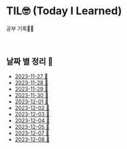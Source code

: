 # TIL🤓 (Today I Learned) 
공부 기록✍🏻
<br>
<br>
<br>

## 날짜 별 정리 📅
* [2023-11-27 📒](./Recode/20231127.md)
* [2023-11-28 📒](./Recode/20231128.md)
* [2023-11-29 📒](./Recode/20231129.md)
* [2023-11-30 📒](./Recode/20231130.md)
* [2023-12-01 📒](./Recode/20231201.md)
* [2023-12-02 📒](./Recode/20231202.md)
* [2023-12-03 📒](./Recode/20231203.md)
* [2023-12-04 📒](./Recode/20231204.md)
* [2023-12-05 📒](./Recode/20231205.md)
* [2023-12-07 📒](./Recode/20231207.md)
* [2023-12-08 📒](./Recode/20231208.md)
